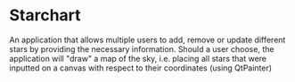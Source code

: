 # Starchart
An application that allows multiple users to add, remove or update different stars by providing the necessary information. Should a user choose, the application will "draw" a map of the sky, i.e. placing all stars that were inputted on a canvas with respect to their coordinates (using QtPainter) 
